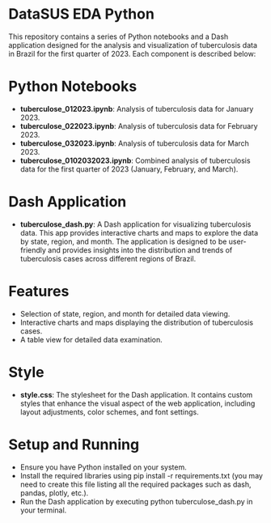 # DataSUS EDA Python
This repository contains a series of Python notebooks and a Dash application designed for the analysis and visualization of tuberculosis data in Brazil for the first quarter of 2023. Each component is described below:

# Python Notebooks
- **tuberculose_012023.ipynb**: Analysis of tuberculosis data for January 2023.
- **tuberculose_022023.ipynb**: Analysis of tuberculosis data for February 2023.
- **tuberculose_032023.ipynb**: Analysis of tuberculosis data for March 2023.
- **tuberculose_0102032023.ipynb**: Combined analysis of tuberculosis data for the first quarter of 2023 (January, February, and March).
  
# Dash Application
- **tuberculose_dash.py**: A Dash application for visualizing tuberculosis data. This app provides interactive charts and maps to explore the data by state, region, and month. The application is designed to be user-friendly and provides insights into the distribution and trends of tuberculosis cases across different regions of Brazil.
# Features
- Selection of state, region, and month for detailed data viewing.
- Interactive charts and maps displaying the distribution of tuberculosis cases.
- A table view for detailed data examination.
# Style
- **style.css**: The stylesheet for the Dash application. It contains custom styles that enhance the visual aspect of the web application, including layout adjustments, color schemes, and font settings.
# Setup and Running
- Ensure you have Python installed on your system.
- Install the required libraries using pip install -r requirements.txt (you may need to create this file listing all the required packages such as dash, pandas, plotly, etc.).
- Run the Dash application by executing python tuberculose_dash.py in your terminal.
